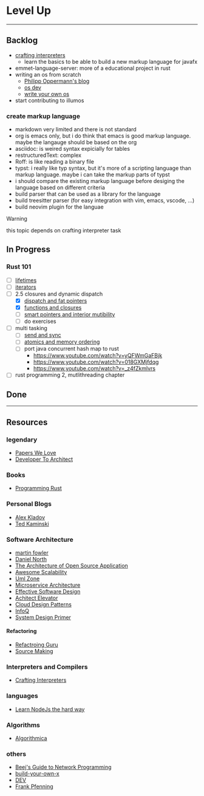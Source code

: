 # Level Up

---

## Backlog

- [crafting interpreters](https://craftinginterpreters.com/)
  - learn the basics to be able to build a new markup language for javafx
- emmet-language-server: more of a educational project in rust
- writing an os from scratch
  - [Philipp Oppermann's blog](https://os.phil-opp.com/)
  - [os dev](./os-dev.pdf)
  - [write your own os](https://www.youtube.com/watch?v=1rnA6wpF0o4&list=PLHh55M_Kq4OApWScZyPl5HhgsTJS9MZ6M)
- start contributing to illumos

### create markup language

- markdown very limited and there is not standard
- org is emacs only, but i do think that emacs is good markup language. maybe
  the langauge should be based on the org
- asciidoc: is weired syntax expicially for tables
- restructuredText: complex
- Roff: is like reading a binary file
- typst: i really like typ syntax, but it's more of a scripting language than
  markup language. maybe i can take the markup parts of typst
- i should compare the existing markup language before desiging the language
  based on different criteria
- build parser that can be used as a library for the language
- build treesitter parser (for easy integration with vim, emacs, vscode, ...)
- build neovim plugin for the languae

> [!WARNING]
> this topic depends on crafting interpreter task

## In Progress

### Rust 101

- [ ] [lifetimes](https://www.youtube.com/watch?v=rAl-9HwD858)
- [ ] [iterators](https://www.youtube.com/watch?v=yozQ9C69pNs)
- [ ] 2.5 closures and dynamic dispatch
  - [x] [dispatch and fat pointers](https://www.youtube.com/watch?v=xcygqF5LVmM)
  - [x] [functions and closures](https://www.youtube.com/watch?v=tNzCj8691LE)
  - [ ] [smart pointers and interior mutibility](https://www.youtube.com/watch?v=8O0Nt9qY_vo)
  - [ ] do exercises
- [ ] multi tasking
  - [ ] [send and sync](https://www.youtube.com/watch?v=yOezcP-XaIw)
  - [ ] [atomics and memory ordering](https://www.youtube.com/watch?v=rMGWeSjctlY)
  - [ ] port java concurrent hash map to rust
    - https://www.youtube.com/watch?v=yQFWmGaFBjk
    - https://www.youtube.com/watch?v=018GXMjfdqg
    - https://www.youtube.com/watch?v=_z4fZkmlvrs
- [ ] rust programming 2, mutlithreading chapter

## Done

---

## Resources

### legendary

- [Papers We Love](https://github.com/papers-we-love/papers-we-love)
- [Developer To Architect](https://www.developertoarchitect.com/)

### Books

- [Programming Rust](https://www.amazon.de/-/en/Jim-Blandy/dp/1492052590)

### Personal Blogs

- [Alex Kladov](https://matklad.github.io/)
- [Ted Kaminski](https://www.tedinski.com/archive/)

### Software Architecture

- [martin fowler](https://www.martinfowler.com)
- [Daniel North](https://dannorth.net/blog/)
- [The Architecture of Open Source Application](https://aosabook.org/en/)
- [Awesome Scalability](https://github.com/binhnguyennus/awesome-scalability?tab=readme-ov-file)
- [Uml Zone](https://www.umlzone.com/)
- [Microservice Architecture](https://microservices.io/)
- [Effective Software Design](https://effectivesoftwaredesign.com/)
- [Achitect Elevator](https://architectelevator.com/)
- [Cloud Design Patterns](https://learn.microsoft.com/en-us/azure/architecture/patterns/)
- [InfoQ](https://www.infoq.com/architecture/)
- [System Design Primer](https://github.com/donnemartin/system-design-primer)

#### Refactoring

- [Refactroing Guru](https://refactoring.guru)
- [Source Making](https://sourcemaking.com/)

### Interpreters and Compilers

- [Crafting Interpreters](https://craftinginterpreters.com/)

### languages

- [Learn NodeJs the hard way](https://github.com/ishtms/learn-nodejs-hard-way/blob/master/chapters/ch00-nodejs-faster-than-you-think.md)

### Algorithms

- [Algorithmica](https://en.algorithmica.org/)

### others

- [Beej's Guide to Network Programming](https://beej.us/guide/bgnet/)
- [build-your-own-x](https://github.com/codecrafters-io/build-your-own-x)
- [DEV](https://dev.to/)
- [Frank Pfenning](http://www.cs.cmu.edu/~fp/)
